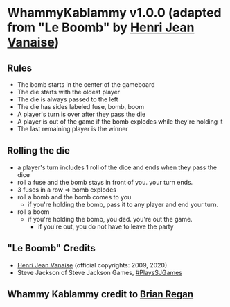 # WhammyKablammy v1.0.0 (adapted from "Le Boomb" by [Henri Jean Vanaise](https://boardgamegeek.com/boardgamedesigner/488/h-jean-vanaise))

## Rules
- The bomb starts in the center of the gameboard
- The die starts with the oldest player
- The die is always passed to the left
- The die has sides labeled fuse, bomb, boom
- A player's turn is over after they pass the die
- A player is out of the game if the bomb explodes while they're holding it
- The last remaining player is the winner

## Rolling the die
- a player's turn includes 1 roll of the dice and ends when they pass the dice
- roll a fuse and the bomb stays in front of you. your turn ends.
- 3 fuses in a row => bomb explodes
- roll a bomb and the bomb comes to you
	- if you're holding the bomb, pass it to any player and end your turn.
- roll a boom
  - if you're holding the bomb, you ded. you're out the game.
    - if you're out, you do not have to leave the party

## "Le Boomb" Credits
- [Henri Jean Vanaise](https://boardgamegeek.com/boardgamedesigner/488/h-jean-vanaise) (official copyrights: 2009, 2020)
- Steve Jackson of Steve Jackson Games, [#PlaysSJGames](https://dice.sjgames.com)

## Whammy Kablammy credit to [Brian Regan](https://www.youtube.com/watch?v=7deJh5qhrKs)
